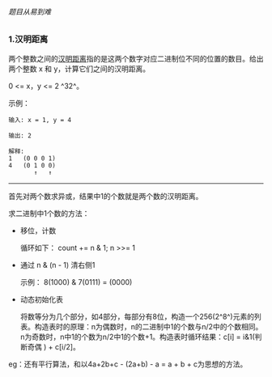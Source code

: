 ###### 题目从易到难



### 1.汉明距离

两个整数之间的[汉明距离](https://baike.baidu.com/item/汉明距离)指的是这两个数字对应二进制位不同的位置的数目。给出两个整数 x 和 y，计算它们之间的汉明距离。

0 <= x，y <= 2 ^32^。

示例：

```
输入: x = 1, y = 4

输出: 2

解释:
1   (0 0 0 1)
4   (0 1 0 0)
       ↑   ↑
```

------

首先对两个数求异或，结果中1的个数就是两个数的汉明距离。

求二进制中1个数的方法：

- 移位，计数

  循环如下： count += n & 1;	n >>= 1

- 通过 n & (n - 1) 清右侧1

  示例： 8(1000) & 7(0111) = (0000)

- 动态初始化表

  将数等分为几个部分，如4部分，每部分有8位，构造一个256(2^8^)元素的列表。构造表时的原理：n为偶数时，n的二进制中1的个数与n/2中的个数相同。n为奇数时，n中1的个数为n/2中1的个数+1。构造表时循环结果：c[i] = i&1(判断奇偶 ) + c[i/2]。

eg：还有平行算法，和以4a+2b+c - (2a+b) - a = a + b + c为思想的方法。